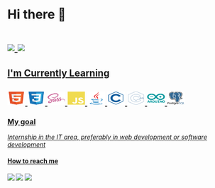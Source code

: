 <div>
  <h1>Hi there 👋<h1>
  <a href="https://github.com/jefersonBorges">
  <img height="160em" src="https://github-readme-stats.vercel.app/api?username=jefersonBorges&show_icons=true&theme=dark&include_all_commits=true&count_private=true"/>
  <img height="160em" src="https://github-readme-stats.vercel.app/api/top-langs/?username=jefersonBorges&layout=compact&langs_count=16&theme=dark"/>
</div>
    
<div>
  <h2>I'm Currently Learning<h2>
    <img  alt="HTML5" height="30" width="40" src="https://raw.githubusercontent.com/devicons/devicon/master/icons/html5/html5-original.svg"/>
    <img  alt="CSS3" height="30" width="40" src="https://raw.githubusercontent.com/devicons/devicon/master/icons/css3/css3-original.svg"/>
    <img  alt="SASS" height="30" width="40" src="https://raw.githubusercontent.com/devicons/devicon/master/icons/sass/sass-original.svg"/>
    <img  alt="JavaScript" height="30" width="40" src="https://raw.githubusercontent.com/devicons/devicon/master/icons/javascript/javascript-plain.svg"/>
    <img  alt="JAVA" height="30" width="40" src="https://raw.githubusercontent.com/devicons/devicon/master/icons/java/java-original.svg"/>
    <img  alt="C" height="30" width="40" src="https://raw.githubusercontent.com/devicons/devicon/master/icons/c/c-line.svg"/>
    <img  alt="C++" height="30" width="40" src="https://raw.githubusercontent.com/devicons/devicon/master/icons/cplusplus/cplusplus-line.svg"/>
    <img  alt="Arduino"  height="30" width="40" src="https://raw.githubusercontent.com/devicons/devicon/master/icons/arduino/arduino-original-wordmark.svg"/>
    <img  alt="PostgreSQL" height="30" width="40" src="https://raw.githubusercontent.com/devicons/devicon/master/icons/postgresql/postgresql-original-wordmark.svg"/>
</div>
    
<div>
  <h3>My goal</h3>
  <em>Internship in the IT area, preferably in web development or software development</em>
</div>
    
<div>
  <h4>How to reach me<h4>
  <a target="_blank" href="https://github.com/jefersonBorges" alt="GitHub Profile"><img src="https://img.shields.io/badge/GitHub-100000?style=for-the-badge&logo=github&logoColor=white"/></a>
  <a target="_blank" href="https://www.linkedin.com/in/jeferson-borges-543b34229" alt="Linkedin Profile"><img src="https://img.shields.io/badge/LinkedIn-0077B5?style=for-the-badge&logo=linkedin&logoColor=white"/></a>
  <a target="_blank" href="mailto:borges.jeferson@outlook.com" alt="E-mail"><img src="https://img.shields.io/badge/Microsoft_Outlook-0078D4?style=for-the-badge&logo=microsoft-outlook&logoColor=white"/></a>
</div>
